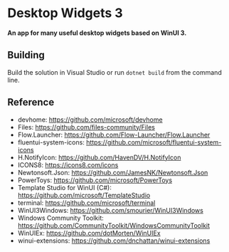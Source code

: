 # Desktop Widgets 3

**An app for many useful desktop widgets based on WinUI 3.**

## Building

Build the solution in Visual Studio or run `dotnet build` from the command line.

## Reference
* devhome: https://github.com/microsoft/devhome
* Files: https://github.com/files-community/Files
* Flow.Launcher: https://github.com/Flow-Launcher/Flow.Launcher
* fluentui-system-icons: https://github.com/microsoft/fluentui-system-icons
* H.NotifyIcon: https://github.com/HavenDV/H.NotifyIcon
* ICONS8: https://icons8.com/icons
* Newtonsoft.Json: https://github.com/JamesNK/Newtonsoft.Json
* PowerToys: https://github.com/microsoft/PowerToys
* Template Studio for WinUI (C#): https://github.com/microsoft/TemplateStudio
* terminal: https://github.com/microsoft/terminal
* WinUI3Windows: https://github.com/smourier/WinUI3Windows
* Windows Community Toolkit: https://github.com/CommunityToolkit/WindowsCommunityToolkit
* WinUIEx: https://github.com/dotMorten/WinUIEx
* winui-extensions: https://github.com/dnchattan/winui-extensions